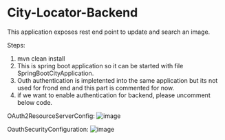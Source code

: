 # City-Locator-Backend

This application exposes rest end point to update and search an image.

Steps:

1) mvn clean install
2) This is spring boot application so it can be started with file SpringBootCityApplication.
2) Outh authentication is impletented into the same application but its not used for frond end and this part is commented for now.
3) if we want to enable authentication for backend, please uncomment below code.

OAuth2ResourceServerConfig:
![image](https://user-images.githubusercontent.com/65996920/202890668-5e1d8ca1-bd93-40b0-8500-aeb8de6ba21c.png)

OauthSecurityConfiguration:
![image](https://user-images.githubusercontent.com/65996920/202890689-cf97dd36-0391-4618-a804-f0ddb1e04520.png)
